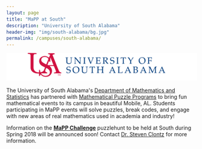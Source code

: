 ```yaml
---
layout: page
title: "MaPP at South"
description: "University of South Alabama"
header-img: "img/south-alabama/bg.jpg"
permalink: /campuses/south-alabama/
---
```


![South logo](/img/south-alabama/logo.png)

The University of South Alabama's
[Department of Mathematics and Statistics][south]
has partnered with
[Mathematical Puzzle Programs][mapp]
to bring fun mathematical events to its campus in beautiful
Mobile, AL. Students participating in MaPP
events will solve puzzles, break codes, and engage with new areas of real
mathematics used in academia and industry!

Information on the **[MaPP Challenge][challenge]** puzzlehunt
to be held at South
during Spring 2018 will be announced soon!
Contact [Dr. Steven Clontz][clontz] for more information.

<!-- ## What is this about?

To try out a MaPP-style puzzle, download and print the
[High School Challenge '17 teaser puzzle][teaser]. You can also download the
[High School Challenge '16 game book][hsc16book]. More information on
MaPP puzzles can be found at MaPP's [puzzles](/puzzles/) page.

No advanced mathematical background is required for these puzzles, so this
event is appropriate for both proficient and less-experienced secondary
mathematics students.

## High School Challenge '17

* [Registration Link][form]

South will host the MaPP High School Challenge '17 on **Saturday, March 25**.
Check-in will begin at **10am** in
[Instructional Laboritories Building \#140][map]; parking is available
at the University Blvd and William and Mary St intersection.
The game will be finished by **3pm**.
A pizza lunch and light snacks for all players and chaperones is included in
the cost of registration.

High schools are invited to register one or two teams for this event on
our [online form][form]. To cover the cost of food and materials,
the registration fee for this event is **$100 for one team** or
**$150 for two teams from the same school**. Checks should be made out
to the *University of South Alabama* and mailed to:

Prof. Steven Clontz  
USA Dept of Math and Stats  
411 University Boulevard North, ILB #314  
Mobile, AL 36688-0002  

Your registration is not
considered final until this fee is paid, and space is limited on a
first-come, first-served basis to the first eight teams who complete
registration and payment.
Please contact the [organizer][clontz] if you'd like your
school to participate but lack funding to pay this fee. Please register
before **March 1** so that food and supplies may be ordered in time for the
event.

Each team must be accompanied by a teacher or chaperone. The game begins
with a puzzle that takes place throughout the east side of
South's [campus][map] (bounded between USA South Dr, USA North Dr, and
University Blvd),
so players are encouraged to bring cell phones for communication. -->

[south]: https://www.southalabama.edu/colleges/artsandsci/mathstat/
[mapp]: /
[clontz]: mailto:sclontz@southalabama.edu
[hsc]: /programs/hsc/
[challenge]: /programs/challenge/
[teaser]: /puzzles/hsc17-teaser.pdf
[hsc16book]: https://github.com/MaPPmath/hsc16/raw/master/booklet.pdf
[map]: http://www.southalabama.edu/campusmap/
[form]: https://goo.gl/forms/AzX4QhXVPrLzqUi63
